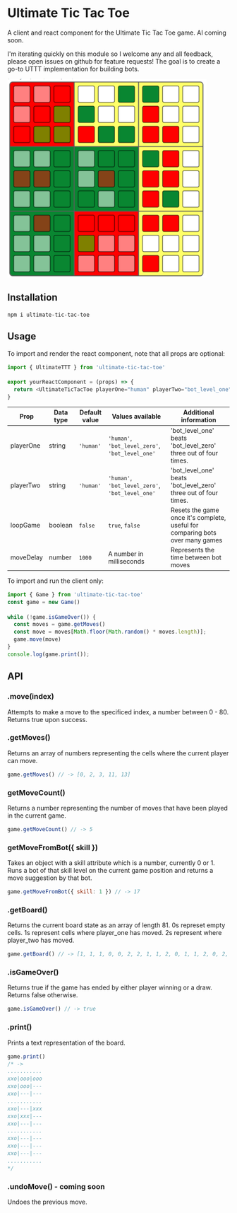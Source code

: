 # Ultimate Tic Tac Toe

A client and react component for the Ultimate Tic Tac Toe game. AI coming soon.

I'm iterating quickly on this module so I welcome any and all feedback, please open issues on github for feature requests! The goal is to create a go-to UTTT implementation for building bots.

![midgame v0.1.0](https://github.com/AlexeiDarmin/ultimate-tic-tac-toe/blob/master/src/images/screencap%20v0.1.0.png?raw=true "midgame v0.1.0")

## Installation

```
npm i ultimate-tic-tac-toe
```

## Usage
To import and render the react component, note that all props are optional:

```js
import { UltimateTTT } from 'ultimate-tic-tac-toe'

export yourReactComponent = (props) => {
  return <UltimateTicTacToe playerOne="human" playerTwo="bot_level_one" />
}
```
| Prop      | Data type | Default value | Values available                                 | Additional information                                                        |
|-----------|-----------|---------------|--------------------------------------------------|-------------------------------------------------------------------------------|
| playerOne | string    | `'human'`     | `'human'`, `'bot_level_zero'`, `'bot_level_one'` | 'bot_level_one' beats 'bot_level_zero' three out of four times.               |
| playerTwo | string    | `'human'`     | `'human'`, `'bot_level_zero'`, `'bot_level_one'` | 'bot_level_one' beats 'bot_level_zero' three out of four times.               |
| loopGame  | boolean   | `false`       | `true`, `false`                                  | Resets the game once it's complete, useful for comparing bots over many games |
| moveDelay | number    | `1000`        | A number in milliseconds                         | Represents the time between bot moves                                         |

To import and run the client only:
```js
import { Game } from 'ultimate-tic-tac-toe'
const game = new Game()

while (!game.isGameOver()) {
  const moves = game.getMoves()
  const move = moves[Math.floor(Math.random() * moves.length)];
  game.move(move)
}
console.log(game.print());
```

## API

### .move(index)
Attempts to make a move to the specificed index, a number between 0 - 80. Returns true upon success.


### .getMoves()
Returns an array of numbers representing the cells where the current player can move.
```js
game.getMoves() // -> [0, 2, 3, 11, 13]
```

### getMoveCount()
Returns a number representing the number of moves that have been played in the current game. 
```js 
game.getMoveCount() // -> 5 
```

### getMoveFromBot({ skill })
Takes an object with a skill attribute which is a number, currently 0 or 1. Runs a bot of that skill level on the current game position and returns a move suggestion by that bot. 
```js
game.getMoveFromBot({ skill: 1 }) // -> 17
```

### .getBoard()
Returns the current board state as an array of length 81. 0s represet empty cells. 1s represent cells where player_one has moved. 2s represent where player_two has moved.
```js
game.getBoard() // -> [1, 1, 1, 0, 0, 2, 2, 1, 1, 2, 0, 1, 1, 2, 0, 2, 0, 2, 2, 1, 0, 2, 1, 1, 0, 2, 1, 1, 1, 1, 2, 2, 0, 1, 1, 1, 2, 1, 2, 2, 1, 1, 1, 0, 1, 0, 2, 0, 2, 2, 1, 1, 2, 1, 0, 0, 2, 2, 2, 2, 1, 2, 2, 2, 1, 1, 2, 2, 0, 0, 1, 1, 2, 2, 2, 2, 1, 0, 1, 0, 2]
```


### .isGameOver()
Returns true if the game has ended by either player winning or a draw. Returns false otherwise.
```js
game.isGameOver() // -> true
```

### .print()
Prints a text representation of the board.
```js
game.print()
/* ->
...........
xxo|ooo|ooo
xxo|ooo|---
xxo|---|---
...........
xxo|---|xxx
xxo|xxx|---
xxo|---|---
...........
xxo|---|---
xxo|---|---
xxo|---|---
...........
*/
```

### .undoMove() - coming soon
Undoes the previous move.
